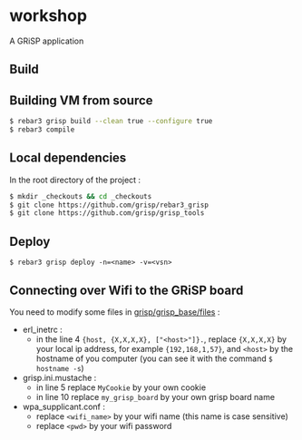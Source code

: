 workshop
=====

A GRiSP application

Build
-----

Building VM from source
-----------------------

```bash
$ rebar3 grisp build --clean true --configure true
$ rebar3 compile
```

Local dependencies
-----

In the root directory of the project :

```bash
$ mkdir _checkouts && cd _checkouts
$ git clone https://github.com/grisp/rebar3_grisp
$ git clone https://github.com/grisp/grisp_tools
```
Deploy
------

`$ rebar3 grisp deploy -n=<name> -v=<vsn>`

Connecting over Wifi to the GRiSP board
---------------------------------------

You need to modify some files in [grisp/grisp_base/files](https://github.com/achlysproject/workshop/tree/master/grisp/grisp_base/files) :

- erl_inetrc :
    - in the line 4 `{host, {X,X,X,X}, ["<host>"]}.`, replace `{X,X,X,X}` by your local ip address, for example `{192,168,1,57}`, and `<host>` by the hostname of you computer (you can see it with the command `$ hostname -s`)
- grisp.ini.mustache :
    - in line 5 replace `MyCookie` by your own cookie
    - in line 10 replace `my_grisp_board` by your own grisp board name
- wpa_supplicant.conf :
    - replace `<wifi_name>` by your wifi name (this name is case sensitive)
    - replace `<pwd>` by your wifi password
